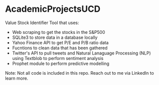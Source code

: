 # AcademicProjectsUCD
Value Stock Identifier Tool that uses:
- Web scraping to get the stocks in the S&P500
- SQLite3 to store data in a database locally
- Yahoo Finance API to get P/E and P/B ratio data
- Fucntions to clean data that has been gathered
- Twitter's API to pull tweets and Natural Lanaguage Processing (NLP) using Textblob to perform sentiment analysis
- Prophet module to perform predictive modelling

Note: Not all code is included in this repo. Reach out to me via LinkedIn to learn more. 
